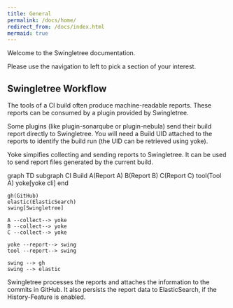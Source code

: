 ```yaml
---
title: General
permalink: /docs/home/
redirect_from: /docs/index.html
mermaid: true
---
```


Welcome to the Swingletree documentation.

Please use the navigation to left to pick a section of your interest.

## Swingletree Workflow

The tools of a CI build often produce machine-readable reports. These reports can be consumed by
a plugin provided by Swingletree.

Some plugins (like plugin-sonarqube or plugin-nebula) send their build report directly to Swingletree. You will need a Build UID
attached to the reports to identify the build run (the UID can be retrieved using yoke).

Yoke simpifies collecting and sending reports to Swingletree. It can be used to send report files generated by the current build.

<div class="mermaid">
    graph TD
    subgraph CI Build
      A(Report A)
      B(Report B) 
      C(Report C)
      tool(Tool A)
      yoke[yoke cli]
    end
    
    gh(GitHub)
    elastic(ElasticSearch)
    swing[Swingletree]
    
    A --collect--> yoke
    B --collect--> yoke
    C --collect--> yoke
    
    yoke --report--> swing
    tool --report--> swing
    
    swing --> gh
    swing --> elastic
</div>

Swingletree processes the reports and attaches the information to the commits in GitHub. It also persists the report data
to ElasticSearch, if the History-Feature is enabled.
